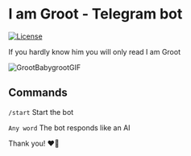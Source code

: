 # I am Groot  - Telegram bot 
[![License](https://img.shields.io/badge/license-MIT-green)](LICENSE)

If you hardly know him you will only read I am Groot

![GrootBabygrootGIF](https://github.com/AlanDev99/IamGroot-telegram-bot/assets/6242660/a4c8b38d-0a2a-488d-b119-9494f2a65708)

## Commands

```/start```
Start the bot

```Any word``` 
The bot responds like an AI


Thank you! ❤️🌲
